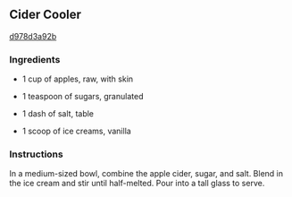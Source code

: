 ## Cider Cooler

[d978d3a92b](http://www.food.com/recipe/cider-cooler-348665)

### Ingredients

 - 1 cup of apples, raw, with skin

 - 1 teaspoon of sugars, granulated

 - 1 dash of salt, table

 - 1 scoop of ice creams, vanilla

### Instructions

In a medium-sized bowl, combine the apple cider, sugar, and salt. Blend in the ice cream and stir until half-melted. Pour into a tall glass to serve.